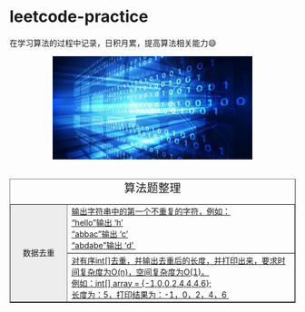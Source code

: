 # leetcode-practice
在学习算法的过程中记录，日积月累，提高算法相关能力😄

<div align=center>
<img src="resouce/arithmetic_logo.jpeg" width = "70%" height = "70%"/>
</div>
<style type="text/css">
	.cp_style{
		<!--border:1px solid #000;
-->		height:60px;
		font-size:20px;
		text-aligin:center;
		align:center;
	}
	.td_title{
		background-color:#ededed;
		text-align: center;
		width:20%;
		height:30px
	}
	.td_desc{
		width:80%;
		height:30px
	}
</style>
<table align="center" border="1" cellspacing="0" width="100%">
	<caption class="cp_style">算法题整理</caption>
	<tr >
		<td class="td_title"  rowspan="2">数据去重</td>
      	<td class="td_desc"><a href="code\001-输出字符串中第一个不重复的字符.md">输出字符串中的第一个不重复的字符，例如：</br>
   			“hello”输出 ‘h’ </br>
   			“abbac”输出 ‘c’ </br>
   			“abdabe”输出 ‘d’
   			</a>
      	</td>
   </tr>
   <tr >
      	<td class="td_desc"><a href="code\002-有序int[]去重.md">对有序int[]去重，并输出去重后的长度，并打印出来，要求时间复杂度为O(n)，空间复杂度为O(1)。</br>
			例如：int[] array = {-1,0,0,2,4,4,4,6};</br>
			长度为：5，打印结果为：-1，0，2，4，6
			</a>
      	</td>
   </tr>
   
</table>
